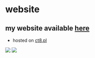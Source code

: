 # website
## my website available [here](https://hexa.ct8.pl)

- hosted on [ct8.pl](https://ct8.pl)


![](https://img.shields.io/github/license/heksaa/website-new?color=%239900ff&style=for-the-badge)
![](https://img.shields.io/tokei/lines/github/heksaa/website-new?color=%239900ff&label=lines%20of%20code&logo=github&style=for-the-badge)
